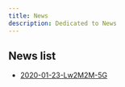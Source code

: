 ```yaml
---
title: News
description: Dedicated to News
---
```


## News list
- [2020-01-23-Lw2M2M-5G](/news/articles/2020-01-23-Lw2M2M-5G)